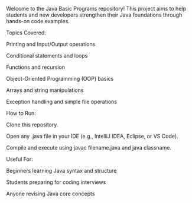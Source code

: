 Welcome to the Java Basic Programs repository!
This project aims to help students and new developers strengthen their Java foundations through hands-on code examples.

Topics Covered:

Printing and Input/Output operations

Conditional statements and loops

Functions and recursion

Object-Oriented Programming (OOP) basics

Arrays and string manipulations

Exception handling and simple file operations

How to Run:

Clone this repository.

Open any .java file in your IDE (e.g., IntelliJ IDEA, Eclipse, or VS Code).

Compile and execute using javac filename.java and java classname.

Useful For:

Beginners learning Java syntax and structure

Students preparing for coding interviews

Anyone revising Java core concepts

